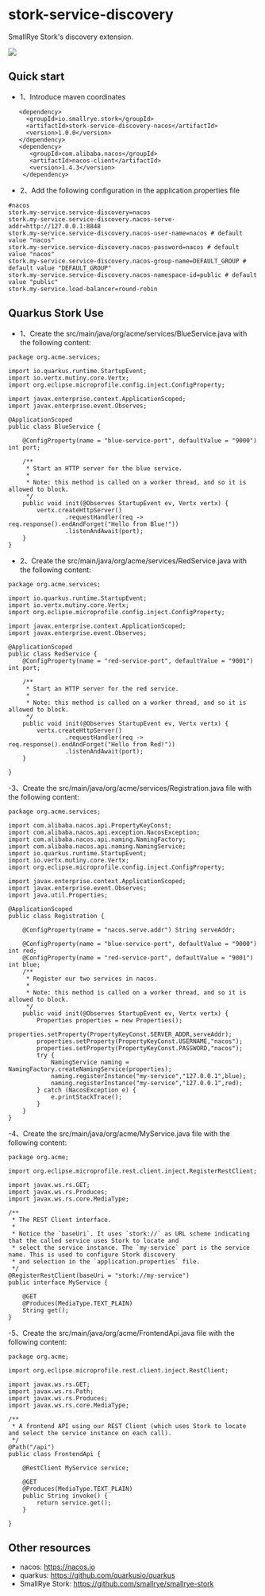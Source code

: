 # stork-service-discovery
SmallRye Stork's discovery extension.

![](https://img.shields.io/badge/mavencenter-1.0.0-green)

## Quick start
- 1、Introduce maven coordinates
```
   <dependency>
     <groupId>io.smallrye.stork</groupId>
     <artifactId>stork-service-discovery-nacos</artifactId>
     <version>1.0.0</version>
   </dependency>
   <dependency>
      <groupId>com.alibaba.nacos</groupId>
      <artifactId>nacos-client</artifactId>
      <version>1.4.3</version>
    </dependency>
```
- 2、Add the following configuration in the application.properties file
```
#nacos
stork.my-service.service-discovery=nacos
stork.my-service.service-discovery.nacos-serve-addr=http://127.0.0.1:8848
stork.my-service.service-discovery.nacos-user-name=nacos # default value "nacos"
stork.my-service.service-discovery.nacos-password=nacos # default value "nacos"
stork.my-service.service-discovery.nacos-group-name=DEFAULT_GROUP # default value "DEFAULT_GROUP"
stork.my-service.service-discovery.nacos-namespace-id=public # default value "public"
stork.my-service.load-balancer=round-robin
```

## Quarkus Stork Use
- 1、Create the src/main/java/org/acme/services/BlueService.java with the following content:
```
package org.acme.services;

import io.quarkus.runtime.StartupEvent;
import io.vertx.mutiny.core.Vertx;
import org.eclipse.microprofile.config.inject.ConfigProperty;

import javax.enterprise.context.ApplicationScoped;
import javax.enterprise.event.Observes;

@ApplicationScoped
public class BlueService {

    @ConfigProperty(name = "blue-service-port", defaultValue = "9000") int port;

    /**
     * Start an HTTP server for the blue service.
     *
     * Note: this method is called on a worker thread, and so it is allowed to block.
     */
    public void init(@Observes StartupEvent ev, Vertx vertx) {
        vertx.createHttpServer()
                .requestHandler(req -> req.response().endAndForget("Hello from Blue!"))
                .listenAndAwait(port);
    }
}
```
- 2、Create the src/main/java/org/acme/services/RedService.java with the following content:
```
package org.acme.services;

import io.quarkus.runtime.StartupEvent;
import io.vertx.mutiny.core.Vertx;
import org.eclipse.microprofile.config.inject.ConfigProperty;

import javax.enterprise.context.ApplicationScoped;
import javax.enterprise.event.Observes;

@ApplicationScoped
public class RedService {
    @ConfigProperty(name = "red-service-port", defaultValue = "9001") int port;

    /**
     * Start an HTTP server for the red service.
     *
     * Note: this method is called on a worker thread, and so it is allowed to block.
     */
    public void init(@Observes StartupEvent ev, Vertx vertx) {
        vertx.createHttpServer()
                .requestHandler(req -> req.response().endAndForget("Hello from Red!"))
                .listenAndAwait(port);
    }

}

```
-3、Create the src/main/java/org/acme/services/Registration.java file with the following content:
```
package org.acme.services;

import com.alibaba.nacos.api.PropertyKeyConst;
import com.alibaba.nacos.api.exception.NacosException;
import com.alibaba.nacos.api.naming.NamingFactory;
import com.alibaba.nacos.api.naming.NamingService;
import io.quarkus.runtime.StartupEvent;
import io.vertx.mutiny.core.Vertx;
import org.eclipse.microprofile.config.inject.ConfigProperty;

import javax.enterprise.context.ApplicationScoped;
import javax.enterprise.event.Observes;
import java.util.Properties;

@ApplicationScoped
public class Registration {

    @ConfigProperty(name = "nacos.serve.addr") String serveAddr;

    @ConfigProperty(name = "blue-service-port", defaultValue = "9000") int red;
    @ConfigProperty(name = "red-service-port", defaultValue = "9001") int blue;
    /**
     * Register our two services in nacos.
     *
     * Note: this method is called on a worker thread, and so it is allowed to block.
     */
    public void init(@Observes StartupEvent ev, Vertx vertx) {
        Properties properties = new Properties();
        properties.setProperty(PropertyKeyConst.SERVER_ADDR,serveAddr);
        properties.setProperty(PropertyKeyConst.USERNAME,"nacos");
        properties.setProperty(PropertyKeyConst.PASSWORD,"nacos");
        try {
            NamingService naming = NamingFactory.createNamingService(properties);
            naming.registerInstance("my-service","127.0.0.1",blue);
            naming.registerInstance("my-service","127.0.0.1",red);
        } catch (NacosException e) {
            e.printStackTrace();
        }
    }
}
```
-4、Create the src/main/java/org/acme/MyService.java file with the following content:
```
package org.acme;

import org.eclipse.microprofile.rest.client.inject.RegisterRestClient;

import javax.ws.rs.GET;
import javax.ws.rs.Produces;
import javax.ws.rs.core.MediaType;

/**
 * The REST Client interface.
 *
 * Notice the `baseUri`. It uses `stork://` as URL scheme indicating that the called service uses Stork to locate and
 * select the service instance. The `my-service` part is the service name. This is used to configure Stork discovery
 * and selection in the `application.properties` file.
 */
@RegisterRestClient(baseUri = "stork://my-service")
public interface MyService {

    @GET
    @Produces(MediaType.TEXT_PLAIN)
    String get();
}
```
-5、Create the src/main/java/org/acme/FrontendApi.java file with the following content:
```
package org.acme;

import org.eclipse.microprofile.rest.client.inject.RestClient;

import javax.ws.rs.GET;
import javax.ws.rs.Path;
import javax.ws.rs.Produces;
import javax.ws.rs.core.MediaType;

/**
 * A frontend API using our REST Client (which uses Stork to locate and select the service instance on each call).
 */
@Path("/api")
public class FrontendApi {

    @RestClient MyService service;

    @GET
    @Produces(MediaType.TEXT_PLAIN)
    public String invoke() {
        return service.get();
    }

}
```
## Other resources
- nacos: https://nacos.io
- quarkus: https://github.com/quarkusio/quarkus
- SmallRye Stork: https://github.com/smallrye/smallrye-stork
